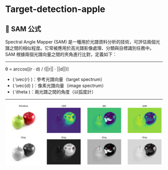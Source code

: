 # Target-detection-apple


## 📐 SAM 公式
Spectral Angle Mapper (SAM) 是一種用於光譜資料分析的技術，可評估兩個光譜之間的相似程度。它常被應用於高光譜影像處理、分類與目標識別任務中。
SAM 根據兩個光譜向量之間的夾角進行比對，定義如下：

---

θ = arccos[(r · d) / (||r|| · ||d||)]


- \( \vec{r} \)：參考光譜向量（target spectrum）
- \( \vec{d} \)：像素光譜向量（image spectrum）
- \( \theta \)：兩光譜之間的角度（以弧度計）

---

![avatar](./output.png)
